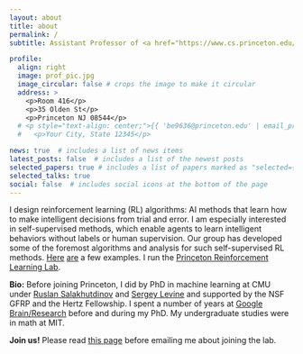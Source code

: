 ```yaml
---
layout: about
title: about
permalink: /
subtitle: Assistant Professor of <a href="https://www.cs.princeton.edu/">Computer Science</a> at <a href="https://www.princeton.edu/">Princeton University</a>. <br>Affiliated/Associated Faculty with the <a href="https://cogsci.princeton.edu/">Princeton Program in Cognitive Science</a> and the <a href="https://pli.princeton.edu/">Princeton Language Initiative</a>.

profile:
  align: right
  image: prof_pic.jpg
  image_circular: false # crops the image to make it circular
  address: >
    <p>Room 416</p>
    <p>35 Olden St</p>
    <p>Princeton NJ 08544</p>
  # <p style="text-align: center;">{{ 'be9636@princeton.edu' | email_protect }}</p>
  #   <p>Your City, State 12345</p>

news: true  # includes a list of news items
latest_posts: false  # includes a list of the newest posts
selected_papers: true # includes a list of papers marked as "selected={true}"
selected_talks: true
social: false  # includes social icons at the bottom of the page
---
```



I design reinforcement learning (RL) algorithms: AI methods that learn how to make intelligent decisions from trial and error. I am especially interested in self-supervised methods, which enable agents to learn intelligent behaviors without labels or human supervision. Our group has developed some of the foremost algorithms and analysis for such self-supervised RL methods. [Here](https://sites.google.com/view/diayn/) [are](https://graliuce.github.io/sgcrl/) a few examples. I run the <a href="https://princeton-rl.github.io/">Princeton Reinforcement Learning Lab</a>.

**Bio:** Before joining Princeton, I did by PhD in machine learning at CMU under [Ruslan Salakhutdinov](http://www.cs.cmu.edu/~rsalakhu/) and [Sergey Levine](https://people.eecs.berkeley.edu/~svlevine/) and supported by the NSF GFRP and the Hertz Fellowship. I spent a number of years at [Google Brain/Research](https://research.google/) before and during my PhD. My undergraduate studies were in math at MIT.

**Join us!** Please read [this page](./hiring) before emailing me about joining the lab.
